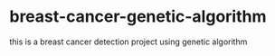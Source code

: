 # breast-cancer-genetic-algorithm
this is a breast cancer detection project using genetic algorithm
